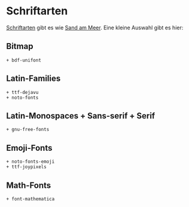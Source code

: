 # Schriftarten

[Schriftarten](https://wiki.archlinux.de/title/Schriftarten) gibt es wie [Sand am Meer](https://wiki.archlinux.org/index.php/Fonts). Eine kleine Auswahl gibt es hier:

## Bitmap

    + bdf-unifont
  
## Latin-Families

    + ttf-dejavu
    + noto-fonts
  
## Latin-Monospaces + Sans-serif + Serif

    + gnu-free-fonts
  
## Emoji-Fonts

    + noto-fonts-emoji
    + ttf-joypixels

## Math-Fonts

    + font-mathematica
